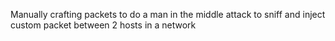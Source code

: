 Manually crafting packets to do a man in the middle attack to sniff and inject custom packet between 2 hosts in a network
